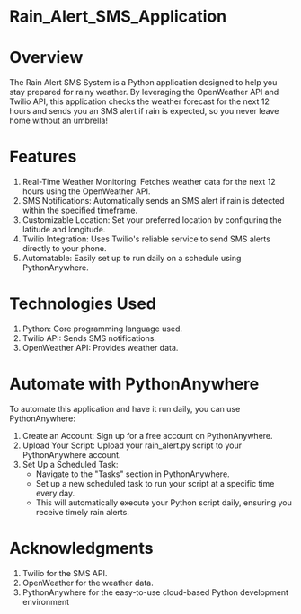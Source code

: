 # Rain_Alert_SMS_Application

# Overview

The Rain Alert SMS System is a Python application designed to help you stay prepared for rainy weather. By leveraging the OpenWeather API and Twilio API, this application checks the weather forecast for the next 12 hours and sends you an SMS alert if rain is expected, so you never leave home without an umbrella!

# Features

1. Real-Time Weather Monitoring: Fetches weather data for the next 12 hours using the OpenWeather API.
2. SMS Notifications: Automatically sends an SMS alert if rain is detected within the specified timeframe.
3. Customizable Location: Set your preferred location by configuring the latitude and longitude.
4. Twilio Integration: Uses Twilio's reliable service to send SMS alerts directly to your phone.
5. Automatable: Easily set up to run daily on a schedule using PythonAnywhere.

# Technologies Used

1. Python: Core programming language used.
2. Twilio API: Sends SMS notifications.
3. OpenWeather API: Provides weather data.

# Automate with PythonAnywhere
To automate this application and have it run daily, you can use PythonAnywhere:

1. Create an Account: Sign up for a free account on PythonAnywhere.
2. Upload Your Script: Upload your rain_alert.py script to your PythonAnywhere account.
3. Set Up a Scheduled Task:
   - Navigate to the "Tasks" section in PythonAnywhere.
   - Set up a new scheduled task to run your script at a specific time every day.
   - This will automatically execute your Python script daily, ensuring you receive timely rain alerts.

# Acknowledgments

1. Twilio for the SMS API.
2. OpenWeather for the weather data.
3. PythonAnywhere for the easy-to-use cloud-based Python development environment
